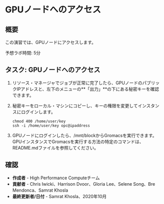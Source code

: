 # GPUノードへのアクセス

## 概要

この演習では、GPUノードにアクセスします。

予想ラボ時間: 5分

## タスク: GPUノードへのアクセス

1.  リソース・マネージャでジョブが正常に完了したら、GPUノードのパブリックIPアドレスと、左下のメニューの**「出力」**の下にある秘密キーを確認できます。
    
2.  秘密キーをローカル・マシンにコピーし、キーの権限を変更してインスタンスにログインします。
    
        chmod 400 /home/user/key
        ssh -i /home/user/key opc@ipaddress
        
        
3.  GPUノードにログインしたら、/mnt/blockからGromacsを実行できます。GPUインスタンスでGromacsを実行する方法の特定のコマンドは、README.mdファイルを参照してください。
    

## 確認

*   **作成者** - High Performance Computeチーム
*   **貢献者** - Chris Iwicki、Harrison Dvoor、Gloria Lee、Selene Song、Bre Mendonca、Samrat Khosla
*   **最終更新者/日付** - Samrat Khosla、2020年10月